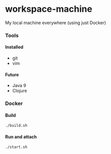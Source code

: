 # workspace-machine
My local machine everywhere (using just Docker)

### Tools

#### Installed

- git
- vim

#### Future
- Java 9
- Clojure


### Docker

#### Build

```bash
./build.sh
```

#### Run and attach

```bash
./start.sh
```

